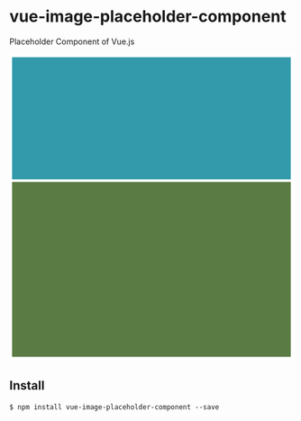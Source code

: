 # vue-image-placeholder-component

Placeholder Component of Vue.js

![](https://raw.githubusercontent.com/konojunya/vue-placeholder-component/master/screen/screen.gif)

## Install

```
$ npm install vue-image-placeholder-component --save
```

